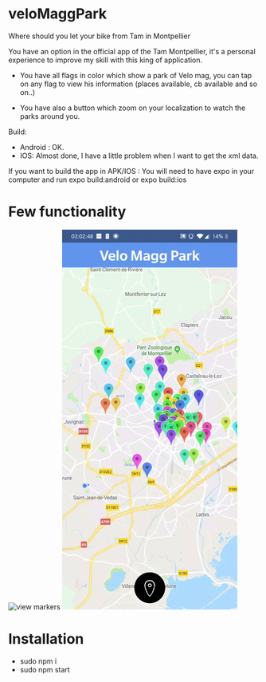 # veloMaggPark
Where should you let your bike from Tam in Montpellier

You have an option in the official app of the Tam Montpellier, it's a personal experience to improve my skill with this king of application.

* You have all flags in color which show a park of Velo mag, you can tap on any flag to view his information (places available, cb available and so on..)

* You have also a button which zoom on your localization to watch the parks around you.

Build:
* Android : OK.
* IOS: Almost done, I have a little problem when I want to get the xml data.


If you want to build the app in APK/IOS : You will need to have expo in your computer and run expo build:android or expo build:ios

# Few functionality

![view markers](./2.gif)
![check button localization](./1.gif)

# Installation

* sudo npm i
* sudo npm start
